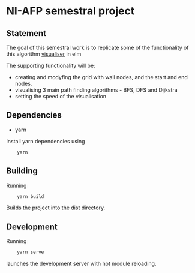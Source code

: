 # NI-AFP semestral project

## Statement

The goal of this semestral work is to replicate some of the functionality of this algorithm [visualiser](https://clementmihailescu.github.io/Pathfinding-Visualizer/#) in elm

The supporting functionality will be:

- creating and modyfing the grid with wall nodes, and the start and end nodes.
- visualising 3 main path finding algorithms - BFS, DFS and Dijkstra
- setting the speed of the visualisation

## Dependencies
  - yarn

Install yarn dependencies using
```bash
    yarn
```

## Building

Running

```bash
    yarn build
```

Builds the project into the dist directory.

## Development

Running

```bash
    yarn serve
```

launches the development server with hot module reloading.